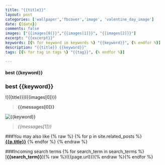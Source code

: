 ```yaml
---
title: "{{title}}"
layout: post
categories: ['wallpaper','fbcover','image', 'valentine_day_image']
date: {{date}}
comments: false
images: ["{{images[0]}}","{{images[1]}}", "{{images[2]}}"]
excerpt: "{{excerpt}}"
keywords: [{% for keyword in keywords %} "{{keyword}}", {% endfor %}]
description: "{{title}} {{keyword}}"
tags: [{% for tag in tags %} "{{tag}}", {% endfor %}]

---
```


<h1 style="font-size: 14px">
<strong>best {{keyword}}</strong>
</h1>

<h2 style="font-size: 18px">
<strong>best {{keyword}}</strong>
</h2>
![{{title}}]({{images[0]}})


> **{{messages[0]}}**


![{{keyword}}]({{images[1]}})


> _{{messages[1]}}_


###You may also like
{% raw %}
{% for p in site.related_posts %}
[**{{p.title}}**]({{p.url}})
{% endfor %}
{% endraw %}

###Incoming search terms
{% for search_term in search_terms %}[**{{search_term}}**]{% raw %}({{page.url}}){% endraw %}{% endfor %}

